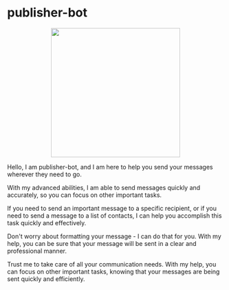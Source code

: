 #  publisher-bot

<p align="center">
  <img src="https://th.bing.com/th/id/OIG.STwiH8He4bUwdAeIVRyq?pid=ImgGn" width=300 heigth=300 />
</p>

Hello, I am publisher-bot, and I am here to help you send your messages wherever they need to go.

With my advanced abilities, I am able to send messages quickly and accurately, so you can focus on other important tasks.

If you need to send an important message to a specific recipient, or if you need to send a message to a list of contacts, I can help you accomplish this task quickly and effectively.

Don't worry about formatting your message - I can do that for you. With my help, you can be sure that your message will be sent in a clear and professional manner.

Trust me to take care of all your communication needs. With my help, you can focus on other important tasks, knowing that your messages are being sent quickly and efficiently.
